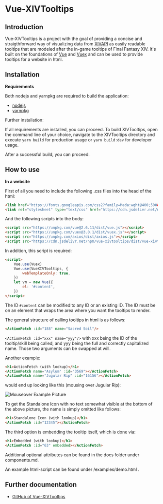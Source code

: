 # Vue-XIVTooltips

## Introduction

Vue-XIVTooltips is a project with the goal of providing a concise and straigthforward way of visualizing data from [XIVAPI](https://xivapi.com/) as easily readable tooltips that are modeled after the in-game tooltips of Final Fantasy XIV.
It's built on the foundations of [Vue](https://vuejs.org/) and [Vuex](https://vuex.vuejs.org/) and can be used to provide tooltips for a website in html.

## Installation
**Requirements**

Both nodejs and yarnpkg are required to build the application:
* [nodejs](https://nodejs.org/en/)
* [yarnpkg](https://yarnpkg.com/)

Further installation:

If all requirements are installed, you can proceed. To build XIVTooltips, open the command line of your choice, navigate to the XIVTooltips directory and execute `yarn build` for production usage or `yarn build:dev` for developer usage.

After a successful build, you can proceed.

## How to use

**In a website**

First of all you need to include the following .css files into the head of the html:

```html
<link href="https://fonts.googleapis.com/css2?family=Mada:wght@400;500&family=Pathway+Gothic+One&display=swap" rel="stylesheet">
<link rel="stylesheet" type="text/css" href="https://cdn.jsdelivr.net/npm/vue-xivtooltips/dist/vue-xivtooltips.min.css" />
```
And the following scripts into the body:

```html
<script src="https://unpkg.com/vue@2.6.11/dist/vue.js"></script>
<script src="https://unpkg.com/vuex@3.0.1/dist/vuex.js"></script>
<script src="https://unpkg.com/axios/dist/axios.js"></script>
<script src="https://cdn.jsdelivr.net/npm/vue-xivtooltips/dist/vue-xivtooltips.min.js"></script>
```
In addition, this script is required:

```html
<script>
    Vue.use(Vuex)
    Vue.use(VueXIVTooltips, {
        webTemplateOnly: true,
    })
    let vm = new Vue({
        el: '#content',
    })
</script>
```
The ID `#content` can be modified to any ID or an existing ID. The ID must be on an element that wraps the area where you want the tooltips to render.

The general structure of calling tooltips in html is as follows:
```html
<ActionFetch :id="188" name="Sacred Soil"/>
```
`<ActionFetch :id="xxx" name="yyy"/>` with xxx being the ID of the tooltip/skill being called, and yyy being the full and correctly capitalized name. Those two arguments can be swapped at will.

Another example:
```html
<h1>ActionFetch (with lookup)</h1>
<ActionFetch name="Asylum" :id="3569"></ActionFetch>
<ActionFetch name="Jugular Rip" :id="16156"></ActionFetch>
```
would end up looking like this (mousing over Jugular Rip):

![Mouseover Example Picture](https://raw.githubusercontent.com/Nonowazu/vue-xivtooltips/master/example/preview.png)

To get the Standalone Icon with no text somewhat visible at the bottom of the above picture, the name is simply omitted like follows:
```html
<h1>Standalone Icon (with lookup)</h1>
<ActionFetch :id="12345"></ActionFetch>
```

The third option is embedding the tooltip itself, which is done via:

```html
<h1>Embedded (with lookup)</h1>
<ActionFetch :id="63" embedded></ActionFetch>
```

Additional optional attributes can be found in the docs folder under components.md.

An example html-script can be found under /examples/demo.html .

## Further documentation

* [GitHub of Vue-XIVTooltips](https://github.com/nonowazu/vue-xivtooltips)
